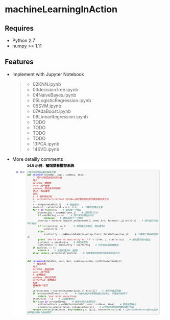 # machineLearningInAction
## Requires
- Python 2.7
- numpy >= 1.11
## Features
- Implement with Jupyter Notebook
  > + 02KNN.ipynb
  > + 03decisionTree.ipynb
  > + 04NaiveBayes.ipynb
  > + 05LogisticRegression.ipynb
  > + 06SVM.ipynb
  > + 07AdaBoost.ipynb
  > + 08LinearRegression.ipynb
  > + TODO
  > + TODO
  > + TODO
  > + TODO
  > + 13PCA.ipynb
  > + 14SVD.ipynb
- More detailly comments
![](img/example.png)